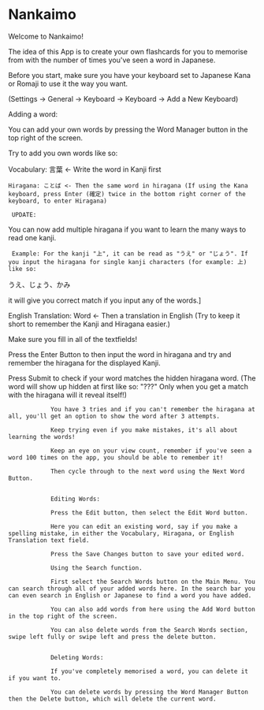# Nankaimo

  Welcome to Nankaimo!
                
  The idea of this App is to create your own flashcards for you to memorise from with the number of times you've seen a word in Japanese.
                
 Before you start, make sure you have your keyboard set to Japanese Kana or Romaji to use it the way you want.
  
 (Settings -> General -> Keyboard -> Keyboard -> Add a New Keyboard)

                
   Adding a word:
                
   You can add your own words by pressing the Word Manager button in the top right of the screen.
                
   Try to add you own words like so:
                
   Vocabulary: 言葉 <- Write the word in Kanji first
                
    Hiragana: ことば <- Then the same word in hiragana (If using the Kana keyboard, press Enter (確定) twice in the bottom right corner of the keyboard, to enter Hiragana)
                
     UPDATE:
   You can now add multiple hiragana if you want to learn the many ways to read one kanji.
                
     Example: For the kanji "上", it can be read as "うえ" or "じょう". If you input the hiragana for single kanji characters (for example: 上) like so:
                
  うえ、じょう、かみ
                
  it will give you correct match if you input any of the words.]
                
  English Translation: Word <- Then a translation in English (Try to keep it short to remember the Kanji and Hiragana easier.)
                
   Make sure you fill in all of the textfields!
                
   Press the Enter Button to then input the word in hiragana and try and remember the hiragana for the displayed Kanji.
                
   Press Submit to check if your word matches the hidden hiragana word. (The word will show up hidden at first like so: "???" Only when you get a match with the hiragana will it reveal itself!)
                
                You have 3 tries and if you can't remember the hiragana at all, you'll get an option to show the word after 3 attempts.
                
                Keep trying even if you make mistakes, it's all about learning the words!

                Keep an eye on your view count, remember if you've seen a word 100 times on the app, you should be able to remember it!
                
                Then cycle through to the next word using the Next Word Button.
                
                
                Editing Words:
                
                Press the Edit button, then select the Edit Word button.
                
                Here you can edit an existing word, say if you make a spelling mistake, in either the Vocabulary, Hiragana, or English Translation text field.
                
                Press the Save Changes button to save your edited word.
                
                Using the Search function.
                
                First select the Search Words button on the Main Menu. You can search through all of your added words here. In the search bar you can even search in English or Japanese to find a word you have added.
                
                You can also add words from here using the Add Word button in the top right of the screen.
                
                You can also delete words from the Search Words section, swipe left fully or swipe left and press the delete button.
                
                
                Deleting Words:
                
                If you've completely memorised a word, you can delete it if you want to.
                
                You can delete words by pressing the Word Manager Button then the Delete button, which will delete the current word.
